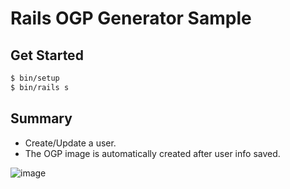 # Rails OGP Generator Sample

## Get Started

```bash
$ bin/setup
$ bin/rails s
```

## Summary

- Create/Update a user.
- The OGP image is automatically created after user info saved.

![image](https://user-images.githubusercontent.com/3489430/43838431-4d451c84-9b56-11e8-9058-b575d5876a83.png)
